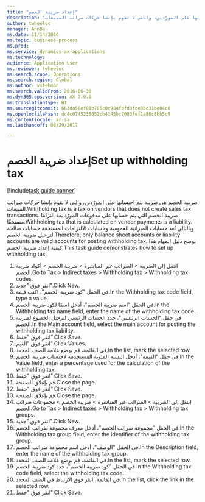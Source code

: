 ```yaml
--- 
title: "إعداد ضريبة الخصم"
description: "ضريبة الخصم هي ضريبة يتم احتسابها على المورّدين، والتي لا تقوم بإنشا حركات ضرائب المبيعات."
author: twheeloc
manager: AnnBe
ms.date: 11/14/2016
ms.topic: business-process
ms.prod: 
ms.service: dynamics-ax-applications
ms.technology: 
audience: Application User
ms.reviewer: twheeloc
ms.search.scope: Operations
ms.search.region: Global
ms.author: vstehman
ms.search.validFrom: 2016-06-30
ms.dyn365.ops.version: AX 7.0.0
ms.translationtype: HT
ms.sourcegitcommit: 663da58ef01b705c0c984fbfd3fce8bc31be04c6
ms.openlocfilehash: dc4c0745235052cb4145bc7083fef1a88c8bb5c9
ms.contentlocale: ar-sa
ms.lasthandoff: 08/29/2017

---
```

# <a name="set-up-withholding-tax"></a><span data-ttu-id="82398-103">إعداد ضريبة الخصم</span><span class="sxs-lookup"><span data-stu-id="82398-103">Set up withholding tax</span></span>

[!include[task guide banner](../../includes/task-guide-banner.md)]

<span data-ttu-id="82398-104">ضريبة الخصم هي ضريبة يتم احتسابها على المورّدين، والتي لا تقوم بإنشا حركات ضرائب المبيعات.</span><span class="sxs-lookup"><span data-stu-id="82398-104">Withholding tax is a tax on vendors that does not create sales tax transactions.</span></span> <span data-ttu-id="82398-105">ضريبة الخصم التي يتم حسابها على مدفوعات المورّد يعد التزامًا مستحقًا.</span><span class="sxs-lookup"><span data-stu-id="82398-105">Withholding tax that is calculated on vendor payments is a liability.</span></span> <span data-ttu-id="82398-106">وبالتالي تُعد حسابات الميزانية العمومية وحسابات الالتزامات المستحقة حسابات صالحة لترحيل ضريبة الخصم.</span><span class="sxs-lookup"><span data-stu-id="82398-106">Therefore, only balance sheet accounts or liability accounts are valid accounts for posting withholding tax.</span></span> <span data-ttu-id="82398-107">يوضح دليل المهام هذا كيفية إعداد ضريبة الخصم.</span><span class="sxs-lookup"><span data-stu-id="82398-107">This task guide demonstrates how to set up withholding tax.</span></span>

1. <span data-ttu-id="82398-108">انتقل إلى الضريبة > الضرائب غير المباشرة > ضريبة الخصم > أكواد ضريبة الخصم.</span><span class="sxs-lookup"><span data-stu-id="82398-108">Go to Tax > Indirect taxes > Withholding tax > Withholding tax codes.</span></span>
2. <span data-ttu-id="82398-109">انقر فوق "جديد".</span><span class="sxs-lookup"><span data-stu-id="82398-109">Click New.</span></span>
3. <span data-ttu-id="82398-110">في الحقل "كود ضريبة الخصم"، اكتب قيمة.</span><span class="sxs-lookup"><span data-stu-id="82398-110">In the Withholding tax code field, type a value.</span></span>
4. <span data-ttu-id="82398-111">في الحقل "اسم ضريبة الخصم"، أدخل اسمًا لكود ضريبة الخصم.</span><span class="sxs-lookup"><span data-stu-id="82398-111">In the Withholding tax name field, enter the name of the withholding tax code.</span></span>
5. <span data-ttu-id="82398-112">في حقل "الحساب الرئيسي"، حدد الحساب الرئيسي لترحيل الخضوع لضريبة الخصم.</span><span class="sxs-lookup"><span data-stu-id="82398-112">In the Main account field, select the main account for posting the withholding tax liability.</span></span>
6. <span data-ttu-id="82398-113">انقر فوق "حفظ".</span><span class="sxs-lookup"><span data-stu-id="82398-113">Click Save.</span></span>
7. <span data-ttu-id="82398-114">انقر فوق "القيم‬".</span><span class="sxs-lookup"><span data-stu-id="82398-114">Click Values.</span></span>
8. <span data-ttu-id="82398-115">في القائمة، قم بوضع علامة للصف المحدد.</span><span class="sxs-lookup"><span data-stu-id="82398-115">In the list, mark the selected row.</span></span>
9. <span data-ttu-id="82398-116">في حقل "القيمة"، أدخل النسبة المئوية المستخدمة لاحتساب ضريبة الخصم.</span><span class="sxs-lookup"><span data-stu-id="82398-116">In the Value field, enter a percentage used for the calculation of the withholding tax.</span></span>
10. <span data-ttu-id="82398-117">انقر فوق "حفظ".</span><span class="sxs-lookup"><span data-stu-id="82398-117">Click Save.</span></span>
11. <span data-ttu-id="82398-118">قم بإغلاق الصفحة.</span><span class="sxs-lookup"><span data-stu-id="82398-118">Close the page.</span></span>
12. <span data-ttu-id="82398-119">انقر فوق "حفظ".</span><span class="sxs-lookup"><span data-stu-id="82398-119">Click Save.</span></span>
13. <span data-ttu-id="82398-120">قم بإغلاق الصفحة.</span><span class="sxs-lookup"><span data-stu-id="82398-120">Close the page.</span></span>
14. <span data-ttu-id="82398-121">انتقل إلى الضريبة > الضرائب غير المباشرة > ضريبة الخصم‬ > مجموعات ضرائب الخصم‬.</span><span class="sxs-lookup"><span data-stu-id="82398-121">Go to Tax > Indirect taxes > Withholding tax > Withholding tax groups.</span></span>
15. <span data-ttu-id="82398-122">انقر فوق "جديد".</span><span class="sxs-lookup"><span data-stu-id="82398-122">Click New.</span></span>
16. <span data-ttu-id="82398-123">في الحقل "مجموعة ضرائب الخصم"، أدخل معرف مجموعة ضرائب الخصم.</span><span class="sxs-lookup"><span data-stu-id="82398-123">In the Withholding tax group field, enter the identifier of the withholding tax group.</span></span>
17. <span data-ttu-id="82398-124">في الحقل "الوصف"، أدخل اسم مجموعة ضرائب الخصم.</span><span class="sxs-lookup"><span data-stu-id="82398-124">In the Description field, enter the name of the withholding tax group.</span></span>
18. <span data-ttu-id="82398-125">في القائمة، قم بوضع علامة للصف المحدد.</span><span class="sxs-lookup"><span data-stu-id="82398-125">In the list, mark the selected row.</span></span>
19. <span data-ttu-id="82398-126">في الحقل "كود ضريبة الخصم"، حدد كود ضريبة الخصم.</span><span class="sxs-lookup"><span data-stu-id="82398-126">In the Withholding tax code field, select the withholding tax code.</span></span>
20. <span data-ttu-id="82398-127">في القائمة، انقر فوق الارتباط في الصف المحدد.</span><span class="sxs-lookup"><span data-stu-id="82398-127">In the list, click the link in the selected row.</span></span>
21. <span data-ttu-id="82398-128">انقر فوق "حفظ".</span><span class="sxs-lookup"><span data-stu-id="82398-128">Click Save.</span></span>


